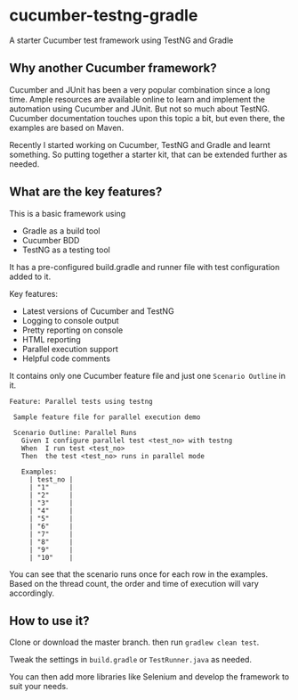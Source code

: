 # cucumber-testng-gradle
A starter Cucumber test framework using TestNG and Gradle

## Why another Cucumber framework?
Cucumber and JUnit has been a very popular combination since a long time. Ample resources are available online to learn and implement the automation using Cucumber and JUnit.
But not so much about TestNG. Cucumber documentation touches upon this topic a bit, but even there, the examples are based on Maven.

Recently I started working on Cucumber, TestNG and Gradle and learnt something. So putting together a starter kit, that can be extended further as needed.


## What are the key features?
This is a basic framework using
 - Gradle as a build tool
 - Cucumber BDD
 - TestNG as a testing tool
 
 It has a pre-configured build.gradle and runner file with test configuration added to it.
 
 Key features:
 - Latest versions of Cucumber and TestNG 
 - Logging to console output
 - Pretty reporting on console
 - HTML reporting
 - Parallel execution support
 - Helpful code comments 
 
 It contains only one Cucumber feature file and just one `Scenario Outline` in it.
 
 ```Gherkin
Feature: Parallel tests using testng

  Sample feature file for parallel execution demo

  Scenario Outline: Parallel Runs
    Given I configure parallel test <test_no> with testng
    When  I run test <test_no>
    Then  the test <test_no> runs in parallel mode

    Examples:
      | test_no |
      | "1"     |
      | "2"     |
      | "3"     |
      | "4"     |
      | "5"     |
      | "6"     |
      | "7"     |
      | "8"     |
      | "9"     |
      | "10"    |
```
 
 You can see that the scenario runs once for each row in the examples. Based on the thread count, the order and time of execution will vary accordingly.
 
 ## How to use it?
 Clone or download the master branch. then run `gradlew clean test`.
 
 Tweak the settings in `build.gradle` or `TestRunner.java` as needed.
 
 You can then add more libraries like Selenium and develop the framework to suit your needs.



